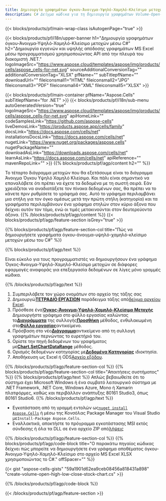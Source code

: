 ```yaml
---
title: Δημιουργία γραφημάτων όγκου-Άνοιγμα-Υψηλό-Χαμηλό-Κλείσιμο μετοχών μέσω C#
description: C# Δείγμα κώδικα για τη δημιουργία γραφημάτων Volume-Open-High-Low-Close Stock στο Excel χρησιμοποιώντας τη Βιβλιοθήκη .NET. Χρησιμοποιήστε αυτόν τον κώδικα για τη δημιουργία ενός γραφήματος Volume-Open-High-Low-Close Stock στο MS Excel εντός των VB.NET, Asp.NET ή οποιασδήποτε εφαρμογής που βασίζεται στο .NET.
---
```

{{< blocks/products/pf/main-wrap-class isAutogenPage="true" >}}

{{< blocks/products/pf/i18n/upper-banner h1="Δημιουργία γραφημάτων όγκου-Άνοιγμα-Υψηλό-Χαμηλό-Κλείσιμο μετοχών μέσω C#" h2="Δημιουργία εγγενών και υψηλής απόδοσης γραφημάτων MS Excel μέσω προγραμματισμού χρησιμοποιώντας API από την πλευρά του διακομιστή .NET." logoImageSrc="https://www.aspose.cloud/templates/aspose/img/products/cells/aspose_cells-for-net.svg" sourceAdditionalConversionTag="" additionalConversionTag="XLSX" pfName="" subTitlepfName="" downloadUrl="" fileiconsmall1="HTML" fileiconsmall2="JPG" fileiconsmall3="PDF" fileiconsmall4="XML" fileiconsmall5="XLSX" >}}

{{< blocks/products/pf/main-container pfName="Aspose.Cells" subTitlepfName="for .NET" >}}
{{< blocks/products/pf/i18n/sub-menu autoGeneratedVersion="true" logoImageSrc="https://www.aspose.cloud/templates/aspose/img/products/cells/aspose_cells-for-net.svg" apiHomeLink="" codeSamplesLink="https://github.com/aspose-cells" liveDemosLink="https://products.aspose.app/cells/family" docsLink="https://docs.aspose.com/cells/net" installationsDocsLink="https://docs.aspose.com/cells/net" nugetLink="https://www.nuget.org/packages/aspose.cells" nugetPackageName="" downloadAsLink="https://downloads.aspose.com/cells/net" learnAsLink="https://docs.aspose.com/cells/net" apiReference="" mavenRepoLink="" >}}
{{% blocks/products/pf/agp/content h2="" %}}

Το τέταρτο διάγραμμα μετοχών που θα εξετάσουμε είναι το διάγραμμα Άνοιγμα Όγκου Υψηλό Χαμηλό Κλείσιμο. Και πάλι είναι σημαντικό να επαναλάβετε ότι πρέπει να έχετε τα δεδομένα με τη σωστή σειρά. Εάν χρειάζεται να αναδιατάξετε τον πίνακα δεδομένων σας, θα πρέπει να το κάνετε πριν ρυθμίσετε το γράφημά σας. Αυτό το γράφημα περιλαμβάνει μια στήλη για τον όγκο αμέσως μετά την πρώτη στήλη (κατηγορία) και τα γραφήματα περιλαμβάνουν ένα γράφημα στηλών στον κύριο άξονα που δείχνει αυτόν τον τόμο, ενώ οι τιμές μετακινούνται στον δευτερεύοντα άξονα.
{{% /blocks/products/pf/agp/content %}}
{{< blocks/products/pf/agp/feature-section isGrey="true" >}}

{{% blocks/products/pf/agp/feature-section-col title="Πώς να δημιουργήσετε γραφήματα όγκου-άνοιγμα-υψηλό-χαμηλό-κλείσιμο μετοχών μέσω του C#" %}}

{{% blocks/products/pf/agp/text %}}

Είναι εύκολο για τους προγραμματιστές να δημιουργήσουν ένα γράφημα Όγκος-Άνοιγμα-Υψηλό-Χαμηλό-Κλείσιμο μετοχών σε διάφορες εφαρμογές αναφοράς για επεξεργασία δεδομένων σε λίγες μόνο γραμμές κώδικα.

{{% /blocks/products/pf/agp/text %}}

1. Συμπεριλάβετε τον χώρο ονομάτων στο αρχείο της τάξης σας
1.  Δημιουργώ[**ΤΕΤΡΑΔΙΟ ΕΡΓΑΣΙΩΝ**](https://reference.aspose.com/cells/net/aspose.cells/workbook) παράδειγμα τάξης από[δείγμα αρχείου Excel](Volume-Open-High-Low-Close.xlsx).
1.  Πρόσθεσε ένα[**Όγκος-Άνοιγμα-Υψηλό-Χαμηλό-Κλείσιμο Μετοχής**](https://reference.aspose.com/cells/net/aspose.cells.charts/charttype) Δημιουργήστε γράφημα στο φύλλο εργασίας καλώντας το[**Διαγράμματα**](https://reference.aspose.com/cells/net/aspose.cells.charts/chartcollection) της συλλογής[**Προσθήκη**](https://reference.aspose.com/cells/net/aspose.cells.charts/chartcollection/methods/add) μέθοδος, ενθυλακωμένη στο[**Φύλλο εργασίας**](https://reference.aspose.com/cells/net/aspose.cells/worksheet)αντικείμενο.
1.  Πρόσβαση στο νέο[**Διάγραμμα**](https://reference.aspose.com/cells/net/aspose.cells.charts/chart)αντικείμενο από τη συλλογή γραφημάτων περνώντας το ευρετήριό του.
1.  Ορίστε την πηγή δεδομένων του γραφήματος με[**Chart.SetChartDataRange**](https://reference.aspose.com/cells/net/aspose.cells.charts/chart/methods/setchartdatarange) μέθοδος.
1.  Ορισμός δεδομένων κατηγορίας με[**Δεδομένα Κατηγορίας**](https://reference.aspose.com/cells/net/aspose.cells.charts/seriescollection/categorydata/) ιδιοκτησία.
1.  Αποθήκευση ως Excel ή ODS[Αρχείο εξόδου](out.xlsx).

{{% /blocks/products/pf/agp/feature-section-col %}}
{{% blocks/products/pf/agp/feature-section-col title="Απαιτήσεις συστήματος" %}}
{{% blocks/products/pf/agp/text %}}
Απλώς βεβαιωθείτε ότι το σύστημα έχει Microsoft Windows ή ένα συμβατό λειτουργικό σύστημα με .NET Framework, .NET Core, Windows Azure, Mono ή Xamarin πλατφόρμες, καθώς και περιβάλλον ανάπτυξης 80161 Studio3, όπως 80161 Studio6.
{{% /blocks/products/pf/agp/text %}}
-  Εγκατάσταση από τη γραμμή εντολών ως<code><a href="https://downloads.aspose.com/cells/net">nuget install Aspose.Cells</a></code> ή μέσω της Κονσόλας Package Manager του Visual Studio με<code>Install-Package Aspose.Cells</code>.
-  Εναλλακτικά, αποκτήστε το πρόγραμμα εγκατάστασης MSI εκτός σύνδεσης ή όλα τα DLL σε ένα αρχείο ZIP από<a href="https://downloads.aspose.com/cells/net">λήψεις</a>

{{% /blocks/products/pf/agp/feature-section-col %}}
{{% blocks/products/pf/agp/code-block title="Ο παρακάτω πηγαίος κώδικας δείχνει πώς μπορείτε να δημιουργήσετε ένα γράφημα αποθέματος όγκου-Άνοιγμα-Υψηλό-Χαμηλό-Κλείσιμο στο αρχείο MS Excel XLSX χρησιμοποιώντας το C#." offSpacer="" %}}

{{< gist "aspose-cells-gists" "59a1901d62ea9ceb08456a818431a898" "create-volume-open-high-low-close-stock-chart.cs" >}}

{{% /blocks/products/pf/agp/code-block %}}

{{< /blocks/products/pf/agp/feature-section >}}

<!-- aboutfile Starts -->

